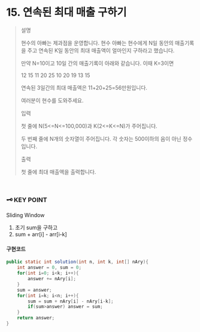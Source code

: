 # 15. 연속된 최대 매출 구하기
>설명
>
>현수의 아빠는 제과점을 운영합니다. 현수 아빠는 현수에게 N일 동안의 매출기록을 주고 연속된 K일 동안의 최대 매출액이 얼마인지 구하라고 했습니다.
>
>만약 N=10이고 10일 간의 매출기록이 아래와 같습니다. 이때 K=3이면
>
>12 15 11 20 25 10 20 19 13 15
>
>연속된 3일간의 최대 매출액은 11+20+25=56만원입니다.
>
>여러분이 현수를 도와주세요.
>
>입력
>
>첫 줄에 N(5<=N<=100,000)과 K(2<=K<=N)가 주어집니다.
>
>두 번째 줄에 N개의 숫자열이 주어집니다. 각 숫자는 500이하의 음이 아닌 정수입니다.
>
>출력
>
>첫 줄에 최대 매출액을 출력합니다.

<br>

### 🗝️ KEY POINT
Sliding Window
1. 초기 sum을 구하고
2. sum + arr[i] - arr[i-k] 

#### 구현코드

``` java
public static int solution(int n, int k, int[] nAry){
    int answer = 0, sum = 0;
    for(int i=0; i<k; i++){
        answer += nAry[i];
    }
    sum = answer;
    for(int i=k; i<n; i++){
        sum = sum + nAry[i] - nAry[i-k];
        if(sum>answer) answer = sum;
    }
    return answer;
}
```

